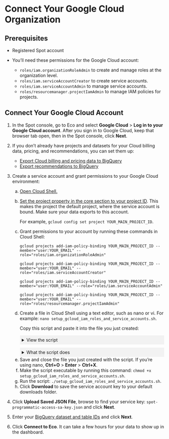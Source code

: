 # Connect Your Google Cloud Organization

## Prerequisites

* Registered Spot account

* You’ll need these permissions for the Google Cloud account:
   * `roles/iam.organizationRoleAdmin` to create and manage roles at the organization level.
   * `roles/iam.serviceAccountCreator` to create service accounts.
   * `roles/iam.serviceAccountAdmin` to manage service accounts.
   * `roles/resourcemanager.projectIamAdmin` to manage IAM policies for projects.

## Connect Your Google Cloud Account

1. In the Spot console, go to Eco and select **Google Cloud** &gt; **Log in to your Google Cloud account**. After you sign in to Google Cloud, keep that browser tab open, then in the Spot console, click **Next**.
2. If you don’t already have projects and datasets for your Cloud billing data, pricing, and recommendations, you can set them up:
   * [Export Cloud billing and pricing data to BigQuery](https://cloud.google.com/billing/docs/how-to/export-data-bigquery)
   * [Export recommendations to BigQuery](https://cloud.google.com/billing/docs/how-to/export-data-bigquery) 
3. Create a service account and grant permissions to your Google Cloud environment:
   <ol style="list-style-type: lower-alpha;">
    <li>
      <a href="https://cloud.google.com/shell/docs/using-cloud-shell">Open Cloud Shell.</a>
    </li>
    <li>
      <p><a href="https://cloud.google.com/sdk/gcloud/reference/config/set?id=examples#:~:text=gcloud_command%2Dline_tool_preferences.-,EXAMPLES,-To%20set%20the">Set the project property in the core section to your project ID</a>. This makes the project the default project, where the service account is bound. Make sure your data exports to this account.</p>
      <p>For example, <code>gcloud config set project YOUR_MAIN_PROJECT_ID</code>.</p>
    </li>
    <li>
      <p>Grant permissions to your account by running these commands in Cloud Shell:</p>
      <p><code>gcloud projects add-iam-policy-binding YOUR_MAIN_PROJECT_ID --member="user:YOUR_EMAIL" --role="roles/iam.organizationRoleAdmin"</code></p>
      <p><code>gcloud projects add-iam-policy-binding YOUR_MAIN_PROJECT_ID --member="user:YOUR_EMAIL" --role="roles/iam.serviceAccountCreator"</code></p>
      <p><code>gcloud projects add-iam-policy-binding YOUR_MAIN_PROJECT_ID --member="user:YOUR_EMAIL" --role="roles/iam.serviceAccountAdmin"</code></p>
      <p><code>gcloud projects add-iam-policy-binding YOUR_MAIN_PROJECT_ID --member="user:YOUR_EMAIL" --role="roles/resourcemanager.projectIamAdmin"</code></p>
    </li>
    <li>
      <p>Create a file in Cloud Shell using a text editor, such as nano or vi. For example: <code>nano setup_gcloud_iam_roles_and_service_accounts.sh</code>.</p>
      <p>Copy this script and paste it into the file you just created:</p>

      <details style="background:#f2f2f2; padding:6px; margin:10px 0px 0px 0px">
        <summary markdown="span"; font-weight:600" >View the script</summary>

   <div style="padding-left:16px">

     ````     
     ANALYSIS_ORG_ID="$(gcloud projects get-ancestors $(gcloud config get-value project --quiet) | awk '/TYPE: organization/{print id} {id=$2}')"
     SERVICE_ACCOUNT_ORG_ID="$(gcloud projects get-ancestors $(gcloud config get-value project --quiet) | awk '/TYPE: organization/{print id} {id=$2}')"
     ANALYSIS_PROJECTS=("$(gcloud config get-value project --quiet)")
     SERVICE_ACCOUNT_PROJECT_LIST=("$(gcloud config get-value project --quiet)")
     ANALYSIS_ORG_ROLES=("roles/billing.viewer" "roles/browser")
     ANALYSIS_EMAILS=("ross.hardin@flexera.com" "greg.kuderna@flexera.com")
     ANALYSIS_PROJECT_ROLE="roles/bigquery.dataViewer"
     ANALYSIS_CUSTOM_ROLE_NAME="spot-read-only-custom-role"
     ANALYSIS_CUSTOM_ROLE_TITLE="Spot Read-Only Custom Role"
     ANALYSIS_CUSTOM_ROLE_DESCRIPTION="Spot Read-Only Permissions needed for programmatic visibility into commitment and cost data"
     ANALYSIS_CUSTOM_ROLE_PERMISSIONS="bigquery.capacityCommitments.get,bigquery.capacityCommitments.list,bigquery.jobs.listAll,cloudasset.assets.exportComputeCommitments,cloudasset.assets.listComputeCommitments,compute.commitments.get,compute.commitments.list,compute.instances.get,compute.instances.list,recommender.bigqueryCapacityCommitmentsInsights.get,recommender.bigqueryCapacityCommitmentsInsights.list,recommender.bigqueryCapacityCommitmentsRecommendations.get,recommender.bigqueryCapacityCommitmentsRecommendations.list,recommender.commitmentUtilizationInsights.get,recommender.commitmentUtilizationInsights.list,recommender.spendBasedCommitmentInsights.get,recommender.spendBasedCommitmentInsights.list,recommender.spendBasedCommitmentRecommendations.get,recommender.spendBasedCommitmentRecommendations.list,recommender.spendBasedCommitmentRecommenderConfig.get,recommender.usageCommitmentRecommendations.get,recommender.usageCommitmentRecommendations.list"
     SERVICE_ACCOUNT_PROJECT_ROLES=("roles/bigquery.dataViewer")
     CURRENT_PROJECT_ID=$(gcloud config get-value project --quiet)
     SERVICE_ACCOUNT_NAME="spot-programmatic-access-sa" #between 6 and 30 characters
     SERVICE_ACCOUNT_DESCRIPTION="Spot Service Account created for Programmatic Access to Resources"
     SERVICE_ACCOUNT_DISPLAY_NAME="spot-programmatic-access-service-account"
     SERVICE_ACCOUNT_CUSTOM_ROLE_NAME="Spot_Programmatic_Access_Role"
     SERVICE_ACCOUNT_CUSTOM_ROLE_TITLE="Spot Programmatic Access Role"
     SERVICE_ACCOUNT_CUSTOM_ROLE_DESCRIPTION="Spot Custom Role for Programmatic Access"
     SERVICE_ACCOUNT_CUSTOM_ROLE_PERMISSIONS="monitoring.timeSeries.list,cloudquotas.quotas.get,cloudquotas.quotas.update,serviceusage.quotas.get,serviceusage.quotas.update,serviceusage.services.get,serviceusage.services.list"

     for ROLE in "${ANALYSIS_ORG_ROLES[@]}"; do
       for EMAIL in "${ANALYSIS_EMAILS[@]}"; do
         echo "Adding member: user:$EMAIL to role $ROLE ..."
         gcloud organizations add-iam-policy-binding $ANALYSIS_ORG_ID --role=$ROLE --member="user:$EMAIL"
       done
     done

     for PROJECT in "${ANALYSIS_PROJECTS[@]}"; do
       for EMAIL in "${ANALYSIS_EMAILS[@]}"; do
         echo "Adding member: user:$EMAIL to role $ANALYSIS_PROJECT_ROLE in project $PROJECT ..."
         gcloud ANALYSIS_PROJECTS add-iam-policy-binding $PROJECT --role=$ANALYSIS_PROJECT_ROLE --member="user:$EMAIL"
       done
     done

     gcloud iam roles create "$ANALYSIS_CUSTOM_ROLE_NAME" --organization=$ANALYSIS_ORG_ID --description="$ANALYSIS_CUSTOM_ROLE_DESCRIPTION" --permissions="$ANALYSIS_CUSTOM_ROLE_PERMISSIONS" --stage="GA" --title="$ANALYSIS_CUSTOM_ROLE_TITLE"

     for EMAIL in "${ANALYSIS_EMAILS[@]}"; do
       gcloud organizations add-iam-policy-binding $ANALYSIS_ORG_ID --member="user:$EMAIL" --role="organizations/$ANALYSIS_ORG_ID/roles/$ANALYSIS_CUSTOM_ROLE_NAME"
     done

     # You will need roles/iam.serviceAccountCreator to create a service account
     # To Grant the service account access to the project, you need roles/resourcemanager.projectIamAdmin

     gcloud iam service-accounts create $SERVICE_ACCOUNT_NAME --description="$SERVICE_ACCOUNT_DESCRIPTION" --display-name="$SERVICE_ACCOUNT_DISPLAY_NAME"

     for PROJECT in "${SERVICE_ACCOUNT_PROJECT_LIST[@]}"; do
       for ROLE in "${SERVICE_ACCOUNT_PROJECT_ROLES[@]}"; do
         echo "Adding member: serviceAccount:$SERVICE_ACCOUNT_NAME@$CURRENT_PROJECT_ID.iam.gserviceaccount.com to role $ROLE ..."
         gcloud projects add-iam-policy-binding $PROJECT --role=$ROLE --member="serviceAccount:$SERVICE_ACCOUNT_NAME@$CURRENT_PROJECT_ID.iam.gserviceaccount.com"
       done
     done

     gcloud iam roles create "$SERVICE_ACCOUNT_CUSTOM_ROLE_NAME" --organization=$SERVICE_ACCOUNT_ORG_ID --description="$SERVICE_ACCOUNT_CUSTOM_ROLE_DESCRIPTION" --permissions="$SERVICE_ACCOUNT_CUSTOM_ROLE_PERMISSIONS" --stage="GA" --title="$SERVICE_ACCOUNT_CUSTOM_ROLE_TITLE"

     gcloud organizations add-iam-policy-binding $SERVICE_ACCOUNT_ORG_ID --member="serviceAccount:$SERVICE_ACCOUNT_NAME@$CURRENT_PROJECT_ID.iam.gserviceaccount.com" --role="organizations/$SERVICE_ACCOUNT_ORG_ID/roles/$SERVICE_ACCOUNT_CUSTOM_ROLE_NAME"

     # You will need roles/iam.serviceAccountAdmin to create this service account key...
     # Or a relevant custom role with iam.serviceAccountKeys.create
     gcloud iam service-accounts keys create ~/my-sa-key.json --iam-account="$SERVICE_ACCOUNT_NAME@$CURRENT_PROJECT_ID.iam.gserviceaccount.com"

     cloudshell download my-sa-key.json

     rm ~/my-sa-key.json
    ````

   </div>
   </details>

   <details style="background:#f2f2f2; padding:6px; margin:10px 0px 0px 0px">
        <summary markdown="span"; font-weight:600" >What the script does</summary>

   <div style="padding-left:16px">

   The script automates setting up IAM roles and service accounts in Google Cloud for programmatic access and analysis:
     * Retrieves organization IDs and project IDs for the GCP projects.
     * Assigns predefined roles to specific email addresses for both organizational and project-level access.
     * Creates a custom IAM role with specific permissions for data visibility and analysis.
     * Sets up a service account with a custom role and permissions for programmatic access to resources.
     * Generates and downloads a service account key for use in automated processes.

   </div>
   </details>
    </li>
    <li>Save and close the file you just created with the script. If you’re using nano, <b>Ctrl+O</b> &gt; <b>Enter</b> &gt; <b>Ctrl+X</b>.</li>
    <li>Make the script executable by running this command: <code>chmod +x setup_gcloud_iam_roles_and_service_accounts.sh</code>.</li>
    <li>Run the script: <code>./setup_gcloud_iam_roles_and_service_accounts.sh</code>.</li>
    <li>Click <b>Download</b> to save the service account key to your default downloads folder.</li>
   </ol>

4. Click **Upload Saved JSON File**, browse to find your service key: `spot-programmatic-access-sa-key.json` and click **Next**.
5. Enter your [BigQuery dataset and table IDs](https://cloud.google.com/bigquery/docs/listing-datasets) and click **Next**.
6. Click **Connect to Eco**. It can take a few hours for your data to show up in the dashboard.
